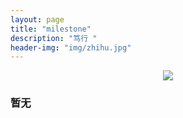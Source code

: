 ```yaml
---
layout: page
title: "milestone"
description: "笃行 "
header-img: "img/zhihu.jpg"
---
```



<center>
    <p><img src="http://7xrl4p.com1.z0.glb.clouddn.com/6666.jpg" align="center"></p>
</center>


### 暂无








